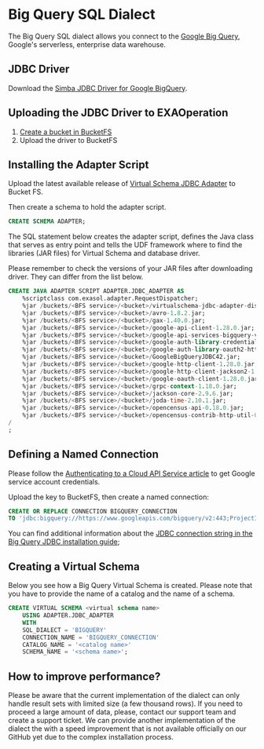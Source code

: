 # Big Query SQL Dialect

The Big Query SQL dialect allows you connect to the [Google Big Query](https://cloud.google.com/bigquery/), Google's serverless, enterprise data warehouse.

## JDBC Driver

Download the [Simba JDBC Driver for Google BigQuery](https://cloud.google.com/bigquery/providers/simba-drivers/).

## Uploading the JDBC Driver to EXAOperation

1. [Create a bucket in BucketFS](https://docs.exasol.com/administration/on-premise/bucketfs/create_new_bucket_in_bucketfs_service.htm) 
1. Upload the driver to BucketFS

## Installing the Adapter Script

Upload the latest available release of [Virtual Schema JDBC Adapter](https://github.com/exasol/virtual-schemas/releases) to Bucket FS.

Then create a schema to hold the adapter script.

```sql
CREATE SCHEMA ADAPTER;
```

The SQL statement below creates the adapter script, defines the Java class that serves as entry point and tells the UDF framework where to find the libraries (JAR files) for Virtual Schema and database driver.

Please remember to check the versions of your JAR files after downloading driver. They can differ from the list below.

```sql
CREATE JAVA ADAPTER SCRIPT ADAPTER.JDBC_ADAPTER AS
    %scriptclass com.exasol.adapter.RequestDispatcher;
    %jar /buckets/<BFS service>/<bucket>/virtualschema-jdbc-adapter-dist-2.1.2.jar;
    %jar /buckets/<BFS service>/<bucket>/avro-1.8.2.jar;
    %jar /buckets/<BFS service>/<bucket>/gax-1.40.0.jar;
    %jar /buckets/<BFS service>/<bucket>/google-api-client-1.28.0.jar;
    %jar /buckets/<BFS service>/<bucket>/google-api-services-bigquery-v2-rev426-1.25.0.jar;
    %jar /buckets/<BFS service>/<bucket>/google-auth-library-credentials-0.13.0.jar;
    %jar /buckets/<BFS service>/<bucket>/google-auth-library-oauth2-http-0.13.0.jar;
    %jar /buckets/<BFS service>/<bucket>/GoogleBigQueryJDBC42.jar;
    %jar /buckets/<BFS service>/<bucket>/google-http-client-1.28.0.jar;
    %jar /buckets/<BFS service>/<bucket>/google-http-client-jackson2-1.28.0.jar;
    %jar /buckets/<BFS service>/<bucket>/google-oauth-client-1.28.0.jar;
    %jar /buckets/<BFS service>/<bucket>/grpc-context-1.18.0.jar;
    %jar /buckets/<BFS service>/<bucket>/jackson-core-2.9.6.jar;
    %jar /buckets/<BFS service>/<bucket>/joda-time-2.10.1.jar;
    %jar /buckets/<BFS service>/<bucket>/opencensus-api-0.18.0.jar;
    %jar /buckets/<BFS service>/<bucket>/opencensus-contrib-http-util-0.18.0.jar;
/
;
```

## Defining a Named Connection

Please follow the [Authenticating to a Cloud API Service article](https://cloud.google.com/video-intelligence/docs/common/auth]) to get Google service account credentials.

Upload the key to BucketFS, then create a named connection:

```sql
CREATE OR REPLACE CONNECTION BIGQUERY_CONNECTION
TO 'jdbc:bigquery://https://www.googleapis.com/bigquery/v2:443;ProjectId=<your project id>;OAuthType=0;OAuthServiceAcctEmail=<service account email>;OAuthPvtKeyPath=/<path to the bucket>/<name of the key file>';
```    
You can find additional information about the [JDBC connection string in the Big Query JDBC installation guide](https://www.simba.com/products/BigQuery/doc/JDBC_InstallGuide/content/jdbc/bq/authenticating/serviceaccount.htm]);

## Creating a Virtual Schema

Below you see how a Big Query Virtual Schema is created. Please note that you have to provide the name of a catalog and the name of a schema.

```sql
CREATE VIRTUAL SCHEMA <virtual schema name>
    USING ADAPTER.JDBC_ADAPTER
    WITH
    SQL_DIALECT = 'BIGQUERY'
    CONNECTION_NAME = 'BIGQUERY_CONNECTION'
    CATALOG_NAME = '<catalog name>'
    SCHEMA_NAME = '<schema name>';
```

## How to improve performance?

Please be aware that the current implementation of the dialect can only handle result sets with limited size (a few thousand rows).
If you need to proceed a large amount of data, please, contact our support team and create a support ticket. We can provide another implementation of the dialect the with a speed improvement that is not available officially on our GitHub yet due to the complex installation process.